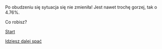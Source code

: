 Po obudzeniu się sytuacja się nie zmieniła!
Jest nawet trochę gorzej, tak o 4.76%.

Co robisz?

[Start](../ptasieMleczko.md)

[Idziesz dalej spać](./spaniee.md)
